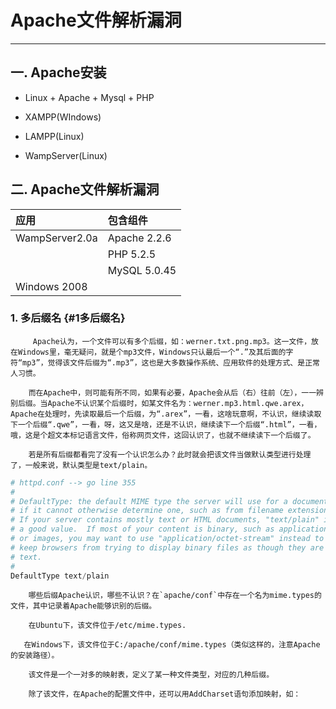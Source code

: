 # Apache文件解析漏洞

---

## 一. Apache安装

* Linux + Apache + Mysql + PHP

* XAMPP\(WIndows\)

* LAMPP\(Linux\)

* WampServer\(Linux\)

## 二. Apache文件解析漏洞

| 应用 | 包含组件 |
| :--- | :--- |
| WampServer2.0a | Apache 2.2.6 |
|  | PHP      5.2.5 |
|  | MySQL 5.0.45 |
| Windows 2008 |  |

### 1. 多后缀名 {#1多后缀名}

         Apache认为，一个文件可以有多个后缀，如：werner.txt.png.mp3。这一文件，放在Windows里，毫无疑问，就是个mp3文件，Windows只认最后一个“.”及其后面的字符“mp3”，觉得该文件后缀为“.mp3”，这也是大多数操作系统、应用软件的处理方式、是正常人习惯。

        而在Apache中，则可能有所不同，如果有必要，Apache会从后（右）往前（左），一一辨别后缀。当Apache不认识某个后缀时，如某文件名为：werner.mp3.html.qwe.arex，Apache在处理时，先读取最后一个后缀，为“.arex”，一看，这啥玩意啊，不认识，继续读取下一个后缀“.qwe”，一看，呀，这又是啥，还是不认识，继续读下一个后缀“.html”，一看，哦，这是个超文本标记语言文件，俗称网页文件，这回认识了，也就不继续读下一个后缀了。

        若是所有后缀都看完了没有一个认识怎么办？此时就会把该文件当做默认类型进行处理了，一般来说，默认类型是text/plain。

```py
# httpd.conf --> go line 355
#
# DefaultType: the default MIME type the server will use for a document
# if it cannot otherwise determine one, such as from filename extensions.
# If your server contains mostly text or HTML documents, "text/plain" is
# a good value.  If most of your content is binary, such as applications
# or images, you may want to use "application/octet-stream" instead to
# keep browsers from trying to display binary files as though they are
# text.
#
DefaultType text/plain
```

        哪些后缀Apache认识，哪些不认识？在`apache/conf`中存在一个名为mime.types的文件，其中记录着Apache能够识别的后缀。

        在Ubuntu下，该文件位于/etc/mime.types.

       在Windows下，该文件位于C:/apache/conf/mime.types（类似这样的，注意Apache的安装路径）。

        该文件是一个一对多的映射表，定义了某一种文件类型，对应的几种后缀。

        除了该文件，在Apache的配置文件中，还可以用AddCharset语句添加映射，如：



